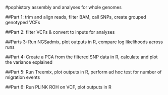 #pophistory assembly and analyses for whole genomes

##Part 1: trim and align reads, filter BAM, call SNPs, create grouped genotyped VCFs 

##Part 2: filter VCFs & convert to inputs for analyses 

##Parts 3: Run NGSadmix, plot outputs in R, compare log likelihoods across runs

##Part 4: Create a PCA from the filtered SNP data in R, calculate and plot the variance explained

##Part 5: Run Treemix, plot outputs in R, perform ad hoc test for number of migration events 

##Part 6: Run PLINK ROH on VCF, plot outputs in R
